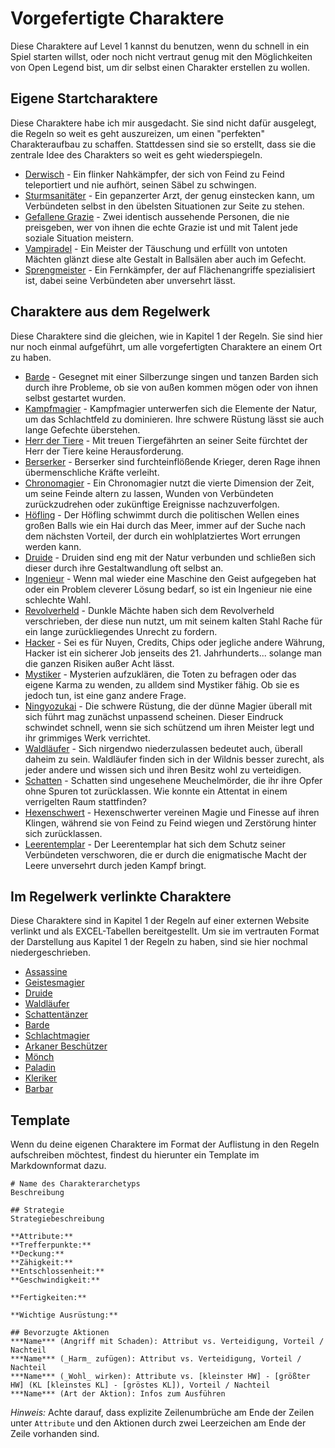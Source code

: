 # Vorgefertigte Charaktere
Diese Charaktere auf Level 1 kannst du benutzen, wenn du schnell in ein Spiel
starten willst, oder noch nicht vertraut genug mit den Möglichkeiten von Open
Legend bist, um dir selbst einen Charakter erstellen zu wollen.

## Eigene Startcharaktere
Diese Charaktere habe ich mir ausgedacht. Sie sind nicht dafür ausgelegt, die
Regeln so weit es geht auszureizen, um einen "perfekten" Charakteraufbau zu
schaffen. Stattdessen sind sie so erstellt, dass sie die zentrale Idee des
Charakters so weit es geht wiederspiegeln.

- [Derwisch](<./Derwisch.md>) - Ein flinker Nahkämpfer, der sich von Feind zu Feind
  teleportiert und nie aufhört, seinen Säbel zu schwingen.
- [Sturmsanitäter](<./Sturmsanitaeter.md>) - Ein gepanzerter Arzt, der genug
  einstecken kann, um Verbündeten selbst in den übelsten Situationen zur Seite
  zu stehen.
- [Gefallene Grazie](<./Gefallene-Grazie.md>) - Zwei identisch aussehende Personen,
  die nie preisgeben, wer von ihnen die echte Grazie ist und mit Talent jede
  soziale Situation meistern.
- [Vampiradel](<./Vampiradel.md>) - Ein Meister der Täuschung und erfüllt von
  untoten Mächten glänzt diese alte Gestalt in Ballsälen aber auch im Gefecht.
- [Sprengmeister](<./Sprengmeister.md>) - Ein Fernkämpfer, der auf Flächenangriffe
  spezialisiert ist, dabei seine Verbündeten aber unversehrt lässt.

## Charaktere aus dem Regelwerk
Diese Charaktere sind die gleichen, wie in Kapitel 1 der Regeln. Sie sind hier
nur noch einmal aufgeführt, um alle vorgefertigten Charaktere an einem Ort zu
haben.

- [Barde](<./Barde.md>) - Gesegnet mit einer Silberzunge singen und tanzen Barden
  sich durch ihre Probleme, ob sie von außen kommen mögen oder von ihnen selbst
  gestartet wurden.
- [Kampfmagier](<./Kampfmagier.md>) - Kampfmagier unterwerfen sich die Elemente der
  Natur, um das Schlachtfeld zu dominieren. Ihre schwere Rüstung lässt sie auch
  lange Gefechte überstehen.
- [Herr der Tiere](<./Herr-der-Tiere.md>) - Mit treuen Tiergefährten an seiner
  Seite fürchtet der Herr der Tiere keine Herausforderung. 
- [Berserker](<./Berserker.md>) - Berserker sind furchteinflößende Krieger, deren
  Rage ihnen übermenschliche Kräfte verleiht.
- [Chronomagier](<./Chronomagier.md>) - Ein Chronomagier nutzt die vierte Dimension
  der Zeit, um seine Feinde altern zu lassen, Wunden von Verbündeten
  zurückzudrehen oder zukünftige Ereignisse nachzuverfolgen.
- [Höfling](<./Hoefling.md>) - Der Höfling schwimmt durch die politischen Wellen
  eines großen Balls wie ein Hai durch das Meer, immer auf der Suche nach dem
  nächsten Vorteil, der durch ein wohlplatziertes Wort errungen werden kann.
- [Druide](<./Druide.md>) - Druiden sind eng mit der Natur verbunden und schließen
  sich dieser durch ihre Gestaltwandlung oft selbst an.
- [Ingenieur](<./Ingenieur.md>) - Wenn mal wieder eine Maschine den Geist
  aufgegeben hat oder ein Problem cleverer Lösung bedarf, so ist ein Ingenieur
  nie eine schlechte Wahl.
- [Revolverheld](<./Revolverheld.md>) - Dunkle Mächte haben sich dem Revolverheld
  verschrieben, der diese nun nutzt, um mit seinem kalten Stahl Rache für ein
  lange zurückliegendes Unrecht zu fordern.
- [Hacker](<./Hacker.md>) - Sei es für Nuyen, Credits, Chips oder jegliche andere
  Währung, Hacker ist ein sicherer Job jenseits des 21. Jahrhunderts... solange
  man die ganzen Risiken außer Acht lässt.
- [Mystiker](<./Mystiker.md>) - Mysterien aufzuklären, die Toten zu befragen oder
  das eigene Karma zu wenden, zu alldem sind Mystiker fähig. Ob sie es jedoch
  tun, ist eine ganz andere Frage.
- [Ningyozukai](<./Ningyozukai.md>) - Die schwere Rüstung, die der dünne Magier
  überall mit sich führt mag zunächst unpassend scheinen. Dieser Eindruck
  schwindet schnell, wenn sie sich schützend um ihren Meister legt und ihr
  grimmiges Werk verrichtet.
- [Waldläufer](<./Waldlaeufer.md>) - Sich nirgendwo niederzulassen bedeutet auch,
  überall daheim zu sein. Waldläufer finden sich in der Wildnis besser zurecht,
  als jeder andere und wissen sich und ihren Besitz wohl zu verteidigen.
- [Schatten](<./Schatten.md>) - Schatten sind ungesehene Meuchelmörder, die ihr
  ihre Opfer ohne Spuren tot zurücklassen. Wie konnte ein Attentat in einem
  verrigelten Raum stattfinden?
- [Hexenschwert](<./Hexenschwert.md>) - Hexenschwerter vereinen Magie und Finesse
  auf ihren Klingen, während sie von Feind zu Feind wiegen und Zerstörung
  hinter sich zurücklassen.
- [Leerentemplar](<./Leerentemplar.md>) - Der Leerentemplar hat sich dem Schutz
  seiner Verbündeten verschworen, die er durch die enigmatische Macht der Leere
  unversehrt durch jeden Kampf bringt.

## Im Regelwerk verlinkte Charaktere
Diese Charaktere sind in Kapitel 1 der Regeln auf einer externen Website
verlinkt und als EXCEL-Tabellen bereitgestellt. Um sie im vertrauten Format der
Darstellung aus Kapitel 1 der Regeln zu haben, sind sie hier nochmal
niedergeschrieben.

- [Assassine](<./Assassine-Excel.md>)
- [Geistesmagier](<./Geistesmagier-Excel.md>)
- [Druide](<./Druide-Excel.md>)
- [Waldläufer](<./Waldlaeufer-Excel.md>)
- [Schattentänzer](<./Schattentaenzer-Excel.md>)
- [Barde](<./Barde-Excel.md>)
- [Schlachtmagier](<./Schlachtmagier-Excel.md>)
- [Arkaner Beschützer](<./Arkaner-Beschuetzer-Excel.md>)
- [Mönch](<./Moench-Excel.md>)
- [Paladin](<./Paladin-Excel.md>)
- [Kleriker](<./Kleriker-Excel.md>)
- [Barbar](<./Barbar-Excel.md>)

## Template
Wenn du deine eigenen Charaktere im Format der Auflistung in den Regeln
aufschreiben möchtest, findest du hierunter ein Template im Markdownformat
dazu.

```
# Name des Charakterarchetyps
Beschreibung

## Strategie
Strategiebeschreibung

**Attribute:**   
**Trefferpunkte:**   
**Deckung:**   
**Zähigkeit:**   
**Entschlossenheit:**   
**Geschwindigkeit:**   

**Fertigkeiten:** 

**Wichtige Ausrüstung:** 

## Bevorzugte Aktionen
***Name*** (Angriff mit Schaden): Attribut vs. Verteidigung, Vorteil / Nachteil  
***Name*** (_Harm_ zufügen): Attribut vs. Verteidigung, Vorteil / Nachteil  
***Name*** (_Wohl_ wirken): Attribute vs. [kleinster HW] - [größter HW] (KL [kleinstes KL] - [gröstes KL]), Vorteil / Nachteil  
***Name*** (Art der Aktion): Infos zum Ausführen  
```

_Hinweis:_ Achte darauf, dass explizite Zeilenumbrüche am Ende der Zeilen unter
`Attribute` und den Aktionen durch zwei Leerzeichen am Ende der Zeile vorhanden
sind.
